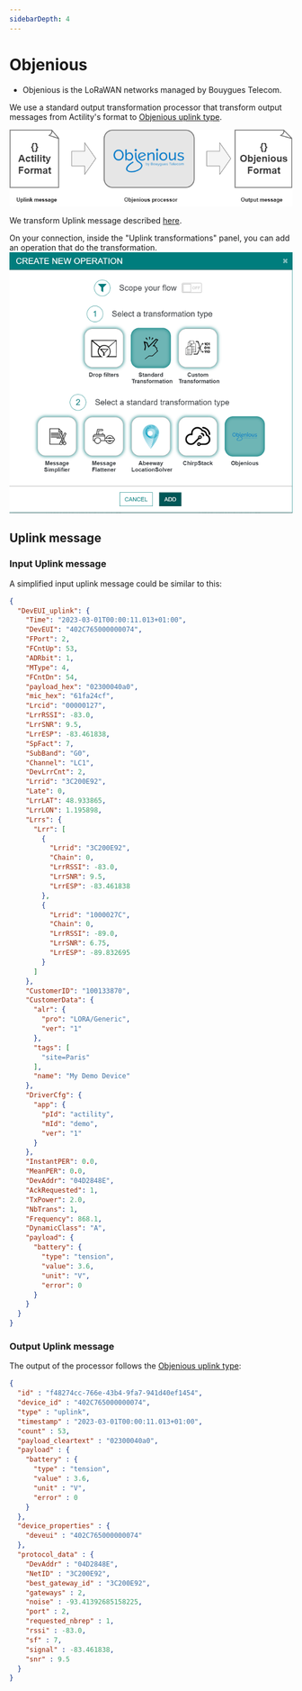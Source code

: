 ```yaml
---
sidebarDepth: 4
---
```


# Objenious

* Objenious is the LoRaWAN networks managed by Bouygues Telecom.

We use a standard output transformation processor that transform output messages from Actility's format to [Objenious uplink type](https://api.objenious.com/doc/doc-routing.html).

![img](./images/objenious.png)

We transform Uplink message described [here](./../../Message/Uplink_Message).

On your connection, inside the "Uplink transformations" panel, you can add an operation that do the transformation.
![img](./images/processor.png)

## Uplink message
### Input Uplink message

A simplified input uplink message could be similar to this:

```json
{
  "DevEUI_uplink": {
    "Time": "2023-03-01T00:00:11.013+01:00",
    "DevEUI": "402C765000000074",
    "FPort": 2,
    "FCntUp": 53,
    "ADRbit": 1,
    "MType": 4,
    "FCntDn": 54,
    "payload_hex": "02300040a0",
    "mic_hex": "61fa24cf",
    "Lrcid": "00000127",
    "LrrRSSI": -83.0,
    "LrrSNR": 9.5,
    "LrrESP": -83.461838,
    "SpFact": 7,
    "SubBand": "G0",
    "Channel": "LC1",
    "DevLrrCnt": 2,
    "Lrrid": "3C200E92",
    "Late": 0,
    "LrrLAT": 48.933865,
    "LrrLON": 1.195898,
    "Lrrs": {
      "Lrr": [
        {
          "Lrrid": "3C200E92",
          "Chain": 0,
          "LrrRSSI": -83.0,
          "LrrSNR": 9.5,
          "LrrESP": -83.461838
        },
        {
          "Lrrid": "1000027C",
          "Chain": 0,
          "LrrRSSI": -89.0,
          "LrrSNR": 6.75,
          "LrrESP": -89.832695
        }
      ]
    },
    "CustomerID": "100133870",
    "CustomerData": {
      "alr": {
        "pro": "LORA/Generic",
        "ver": "1"
      },
      "tags": [
        "site=Paris"
      ],
      "name": "My Demo Device"
    },
    "DriverCfg": {
      "app": {
        "pId": "actility",
        "mId": "demo",
        "ver": "1"
      }
    },
    "InstantPER": 0.0,
    "MeanPER": 0.0,
    "DevAddr": "04D2848E",
    "AckRequested": 1,
    "TxPower": 2.0,
    "NbTrans": 1,
    "Frequency": 868.1,
    "DynamicClass": "A",
    "payload": {
      "battery": {
        "type": "tension",
        "value": 3.6,
        "unit": "V",
        "error": 0
      }
    }
  }
}
```

### Output Uplink message

The output of the processor follows the [Objenious uplink type](https://api.objenious.com/doc/doc-routing.html):

```json
{
  "id" : "f48274cc-766e-43b4-9fa7-941d40ef1454",
  "device_id" : "402C765000000074",
  "type" : "uplink",
  "timestamp" : "2023-03-01T00:00:11.013+01:00",
  "count" : 53,
  "payload_cleartext" : "02300040a0",
  "payload" : {
    "battery" : {
      "type" : "tension",
      "value" : 3.6,
      "unit" : "V",
      "error" : 0
    }
  },
  "device_properties" : {
    "deveui" : "402C765000000074"
  },
  "protocol_data" : {
    "DevAddr" : "04D2848E",
    "NetID" : "3C200E92",
    "best_gateway_id" : "3C200E92",
    "gateways" : 2,
    "noise" : -93.41392685158225,
    "port" : 2,
    "requested_nbrep" : 1,
    "rssi" : -83.0,
    "sf" : 7,
    "signal" : -83.461838,
    "snr" : 9.5
  }
}
```
